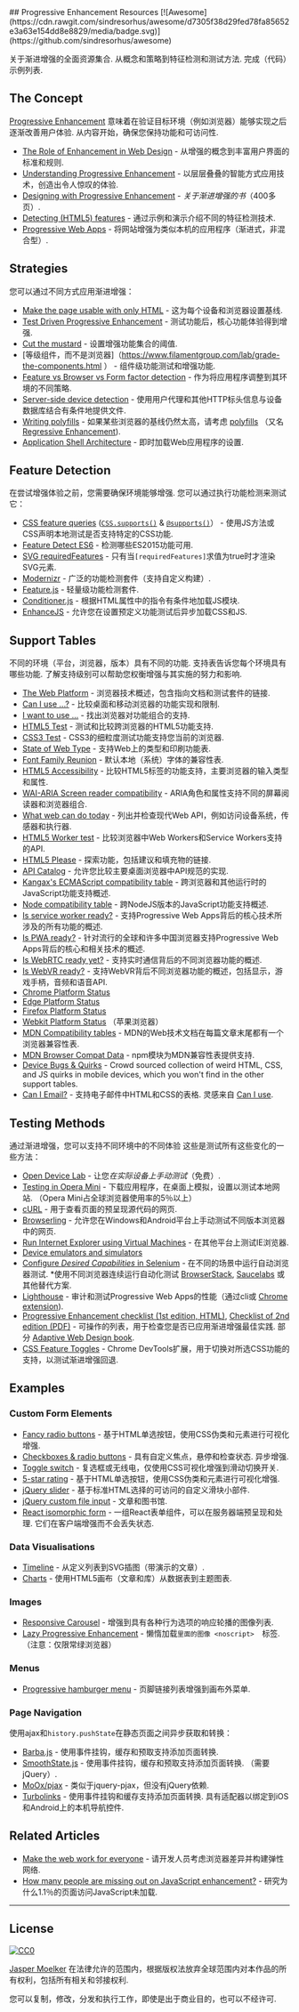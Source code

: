 <div class="github-widget" data-repo="jbmoelker/progressive-enhancement-resources"></div>
<script async src="https://pagead2.googlesyndication.com/pagead/js/adsbygoogle.js"></script><ins class="adsbygoogle" style="display:block" data-ad-client="ca-pub-6890694312814945" data-ad-slot="5473692530" data-ad-format="auto"  data-full-width-responsive="true"></ins><script>(adsbygoogle = window.adsbygoogle || []).push({});</script>
## Progressive Enhancement Resources [![Awesome](https://cdn.rawgit.com/sindresorhus/awesome/d7305f38d29fed78fa85652e3a63e154dd8e8829/media/badge.svg)](https://github.com/sindresorhus/awesome)

 关于渐进增强的全面资源集合.  从概念和策略到特征检测和测试方法.  完成（代码）示例列表.





## The Concept

[Progressive Enhancement](https://en.wikipedia.org/wiki/Progressive_enhancement)  意味着在验证目标环境（例如浏览器）能够实现之后逐渐改善用户体验.  从内容开始，确保您保持功能和可访问性.

* [The Role of Enhancement in Web Design](https://www.nngroup.com/articles/enhancement/) - 从增强的概念到丰富用户界面的标准和规则.
* [Understanding Progressive Enhancement](http://alistapart.com/article/understandingprogressiveenhancement) - 以层层叠叠的智能方式应用技术，创造出令人惊叹的体验.
* [Designing with Progressive Enhancement](https://www.filamentgroup.com/dwpe/) -  *关于渐进增强的书*（400多页）.
* [Detecting (HTML5) features](http://diveinto.html5doctor.com/detect.html) - 通过示例和演示介绍不同的特征检测技术. 
* [Progressive Web Apps](https://infrequently.org/2015/06/progressive-apps-escaping-tabs-without-losing-our-soul/) - 将网站增强为类似本机的应用程序（渐进式，非混合型）.


## Strategies

您可以通过不同方式应用渐进增强：

* [Make the page usable with only HTML](https://www.gov.uk/service-manual/technology/using-progressive-enhancement#make-the-page-usable-with-only-html) - 这为每个设备和浏览器设置基线.
* [Test Driven Progressive Enhancement](http://alistapart.com/article/testdriven) - 测试功能后，核心功能体验得到增强.
* [Cut the mustard](http://responsivenews.co.uk/post/18948466399/cutting-the-mustard) - 设置增强功能集合的阈值.
* [等级组件，而不是浏览器]（https://www.filamentgroup.com/lab/grade-the-components.html
） - 组件级功能测试和增强功能.
* [Feature vs Browser vs Form factor detection](http://www.html5rocks.com/en/tutorials/detection/) - 作为将应用程序调整到其环境的不同策略.
* [Server-side device detection](https://www.smashingmagazine.com/2014/07/server-side-device-detection-with-javascript/) - 使用用户代理和其他HTTP标头信息与设备数据库结合有条件地提供文件.
* [Writing polyfills](https://addyosmani.com/blog/writing-polyfills/) - 如果某些浏览器的基线仍然太高，请考虑 [polyfills](https://remysharp.com/2010/10/08/what-is-a-polyfill) （又名 [Regressive Enhancement](https://twitter.com/SlexAxton/status/25600963629)).
* [Application Shell Architecture](https://medium.com/google-developers/instant-loading-web-apps-with-an-application-shell-architecture-7c0c2f10c73) - 即时加载Web应用程序的设置.


## Feature Detection

 在尝试增强体验之前，您需要确保环境能够增强.  您可以通过执行功能检测来测试它：

* [CSS feature queries](https://www.sitepoint.com/an-introduction-to-css-supports-rule-feature-queries/) ([`CSS.supports()`](https://developer.mozilla.org/en/docs/Web/API/CSS/supports) & [`@supports()`](https://developer.mozilla.org/en-US/docs/Web/CSS/@supports)） - 使用JS方法或CSS声明本地测试是否支持特定的CSS功能.
* [Feature Detect ES6](https://www.npmjs.com/package/feature-detect-es6) - 检测哪些ES2015功能可用.
* [SVG requiredFeatures](https://developer.mozilla.org/en-US/docs/Web/SVG/Attribute/requiredFeatures) - 只有当`[requiredFeatures]`求值为true时才渲染SVG元素.
* [Modernizr](https://modernizr.com/) - 广泛的功能检测套件（支持自定义构建）.
* [Feature.js](http://featurejs.com/) - 轻量级功能检测套件.
* [Conditioner.js](http://conditionerjs.com/) - 根据HTML属性中的指令有条件地加载JS模块.
* [EnhanceJS](https://www.filamentgroup.com/lab/introducing-enhancejs-smarter-safer-apply-progressive-enhancement.html) - 允许您在设置预定义功能测试后异步加载CSS和JS.


## Support Tables

 不同的环境（平台，浏览器，版本）具有不同的功能.  支持表告诉您每个环境具有哪些功能.  了解支持级别可以帮助您权衡增强与其实施的努力和影响.

* [The Web Platform](https://platform.html5.org/) - 浏览器技术概述，包含指向文档和测试套件的链接.
* [Can I use ...?](http://caniuse.com/) - 比较桌面和移动浏览器的功能实现和限制.
* [I want to use ...](http://www.iwanttouse.com/) - 找出浏览器对功能组合的支持.
* [HTML5 Test](http://html5test.com/) - 测试和比较跨浏览器的HTML5功能支持.
* [CSS3 Test](http://css3test.com/) -  CSS3的细粒度测试功能支持您当前的浏览器.
* [State of Web Type](https://github.com/bramstein/stateofwebtype) - 支持Web上的类型和印刷功能表.
* [Font Family Reunion](http://fontfamily.io/) - 默认本地（系统）字体的兼容性表.
* [HTML5 Accessibility](http://html5accessibility.com/) - 比较HTML5标签的功能支持，主要浏览器的输入类型和属性. 
* [WAI-ARIA Screen reader compatibility](https://www.powermapper.com/tests/screen-readers/aria/) -  ARIA角色和属性支持不同的屏幕阅读器和浏览器组合.
* [What web can do today](https://whatwebcando.today/) - 列出并检查现代Web API，例如访问设备系统，传感器和执行器.
* [HTML5 Worker test](https://nolanlawson.github.io/html5workertest/) - 比较浏览器中Web Workers和Service Workers支持的API.
* [HTML5 Please](http://html5please.com/) - 探索功能，包括建议和填充物的链接.
* [API Catalog](https://developer.microsoft.com/en-us/microsoft-edge/platform/catalog/) - 允许您比较主要桌面浏览器中API规范的实现.
* [Kangax's ECMAScript compatibility table](http://kangax.github.io/compat-table/) - 跨浏览器和其他运行时的JavaScript功能支持概述.
* [Node compatibility table](http://node.green/) - 跨NodeJS版本的JavaScript功能支持概述.
* [Is service worker ready?](https://jakearchibald.github.io/isserviceworkerready/) - 支持Progressive Web Apps背后的核心技术所涉及的所有功能的概述.
* [Is PWA ready?](https://ispwaready.toxicjohann.com/) - 针对流行的全球和许多中国浏览器支持Progressive Web Apps背后的核心和相关技术的概述.
* [Is WebRTC ready yet?](http://iswebrtcreadyyet.com/) - 支持实时通信背后的不同浏览器功能的概述.
* [Is WebVR ready?](https://iswebvrready.org/) - 支持WebVR背后不同浏览器功能的概述，包括显示，游戏手柄，音频和语音API.
* [Chrome Platform Status](https://www.chromestatus.com/features)
* [Edge Platform Status](https://developer.microsoft.com/en-us/microsoft-edge/platform/status/)
* [Firefox Platform Status](https://platform-status.mozilla.org/)
* [Webkit Platform Status](https://webkit.org/status/) （苹果浏览器）
* [MDN Compatibility tables](https://developer.mozilla.org/en-US/docs/MDN/Contribute/Structures/Compatibility_tables) -  MDN的Web技术文档在每篇文章末尾都有一个浏览器兼容性表.
* [MDN Browser Compat Data](https://github.com/mdn/browser-compat-data) -  npm模块为MDN兼容性表提供支持.
* [Device Bugs & Quirks](https://github.com/scottjehl/Device-Bugs) - Crowd sourced collection of weird HTML, CSS, and JS quirks in mobile devices, which you won't find in the other support tables.
* [Can I Email?](https://www.caniemail.com/)   - 支持电子邮件中HTML和CSS的表格.  灵感来自 [Can I use](http://caniuse.com/).


## Testing Methods

 通过渐进增强，您可以支持不同环境中的不同体验  这些是测试所有这些变化的一些方法：

* [Open Device Lab](https://opendevicelab.com/) - 让您*在实际设备上手动测试*（免费）.
* [Testing in Opera Mini](https://dev.opera.com/articles/making-sites-work-opera-mini/#testing-in-opera-mini)   - 下载应用程序，在桌面上模拟，设置以测试本地网站.  （Opera Mini占全球浏览器使用率的5％以上）
* [cURL](https://curl.haxx.se/docs/manual.html) - 用于查看页面的预呈现源代码的网页.
* [Browserling](https://www.browserling.com/) - 允许您在Windows和Android平台上手动测试不同版本浏览器中的网页.
* [Run Internet Explorer using Virtual Machines](https://developer.microsoft.com/en-us/microsoft-edge/tools/vms/mac/) - 在其他平台上测试IE浏览器.
* [Device emulators and simulators](https://developers.google.com/web/tools/chrome-devtools/iterate/device-mode/testing-other-browsers?hl=en#device-emulators-and-simulators)
* [Configure *Desired Capabilities* in Selenium](https://github.com/SeleniumHQ/selenium/wiki/DesiredCapabilities) - 在不同的场景中运行自动浏览器测试.
*使用不同浏览器连续运行自动化测试 [BrowserStack](https://www.browserstack.com/), [Saucelabs](https://saucelabs.com/) 或其他替代方案.
* [Lighthouse](https://github.com/GoogleChrome/lighthouse) - 审计和测试Progressive Web Apps的性能（通过cli或 [Chrome extension](https://chrome.google.com/webstore/detail/lighthouse/blipmdconlkpinefehnmjammfjpmpbjk)).
* [Progressive Enhancement checklist (1st edition, HTML)](http://adaptivewebdesign.info/1st-edition/read/chapter-6.html#the-progressive-enhancement-checklist), [Checklist of 2nd edition (PDF)](http://adaptivewebdesign.info/2nd-edition/checklist.pdf)   - 可操作的列表，用于检查您是否已应用渐进增强最佳实践.  部分 [Adaptive Web Design book](http://adaptivewebdesign.info/).
* [CSS Feature Toggles](https://chrome.google.com/webstore/detail/css-feature-toggles/aeinmfddnniiloadoappmdnffcbffnjg) -  Chrome DevTools扩展，用于切换对所选CSS功能的支持，以测试渐进增强回退.


## Examples

### Custom Form Elements

* [Fancy radio buttons](https://www.sitepoint.com/replacing-radio-buttons-without-replacing-radio-buttons/) - 基于HTML单选按钮，使用CSS伪类和元素进行可视化增强.
* [Checkboxes & radio buttons](https://www.filamentgroup.com/dwpe/checkbox-radiobutton/)   - 具有自定义焦点，悬停和检查状态.  异步增强.
* [Toggle switch](https://ghinda.net/css-toggle-switch/) - 复选框或无线电，仅使用CSS可视化增强到滑动切换开关.
* [5-star rating](http://lea.verou.me/2011/08/accessible-star-rating-widget-with-pure-css/) - 基于HTML单选按钮，使用CSS伪类和元素进行可视化增强.
* [jQuery slider](https://github.com/filamentgroup/jQuery-Slider) - 基于标准HTML选择的可访问的自定义滑块小部件.
* [jQuery custom file input](https://www.filamentgroup.com/lab/jquery-custom-file-input-book-designing-with-progressive-enhancement.html) - 文章和图书馆.
* [React isomorphic form](https://github.com/ghengeveld/react-isomorphic-form/)   - 一组React表单组件，可以在服务器端预呈现和处理.  它们在客户端增强而不会丢失状态.

### Data Visualisations

* [Timeline](https://css-tricks.com/progressive-enhancement-data-visualizations/) - 从定义列表到SVG插图（带演示的文章）.
* [Charts](https://www.filamentgroup.com/lab/update-to-jquery-visualize-accessible-charts-with-html5-from-designing-with.html) - 使用HTML5画布（文章和库）从数据表到主题图表.

### Images

* [Responsive Carousel](http://filamentgroup.github.io/responsive-carousel/test/functional/fade-auto.html) - 增强到具有各种行为选项的响应轮播的图像列表.
* [Lazy Progressive Enhancement](https://github.com/tvler/lazy-progressive-enhancement)   - 懒惰加载`里面的图像 <noscript>  `标签.  （注意：仅限常绿浏览器）

### Menus

* [Progressive hamburger menu](http://heydonworks.com/practical_aria_examples/#hamburger) - 页脚链接列表增强到画布外菜单.

### Page Navigation

使用ajax和`history.pushState`在静态页面之间异步获取和转换：

* [Barba.js](http://barbajs.org/) - 使用事件挂钩，缓存和预取支持添加页面转换.
* [SmoothState.js](https://github.com/miguel-perez/smoothState.js)   - 使用事件挂钩，缓存和预取支持添加页面转换.  （需要jQuery）.
* [MoOx/pjax](https://github.com/MoOx/pjax) - 类似于jquery-pjax，但没有jQuery依赖.
* [Turbolinks](https://github.com/turbolinks/turbolinks)   - 使用事件挂钩和缓存支持添加页面转换.  具有适配器以绑定到iOS和Android上的本机导航控件.


## Related Articles

* [Make the web work for everyone](https://hacks.mozilla.org/2016/07/make-the-web-work-for-everyone/) - 请开发人员考虑浏览器差异并构建弹性网络.
* [How many people are missing out on JavaScript enhancement?](https://gds.blog.gov.uk/2013/10/21/how-many-people-are-missing-out-on-javascript-enhancement/) - 研究为什么1.1％的页面访问JavaScript未加载. 

---

## License

[![CC0](http://mirrors.creativecommons.org/presskit/buttons/88x31/svg/cc-zero.svg)](https://creativecommons.org/publicdomain/zero/1.0/)

[Jasper Moelker](https://twitter.com/jbmoelker) 在法律允许的范围内，根据版权法放弃全球范围内对本作品的所有权利，包括所有相关和邻接权利.

您可以复制，修改，分发和执行工作，即使是出于商业目的，也可以不经许可.

